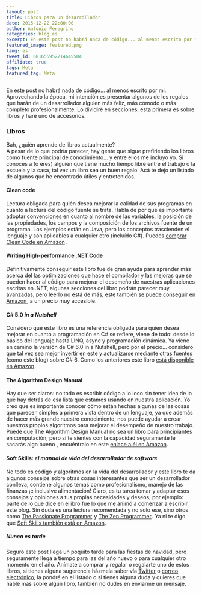 ```yaml
---
layout: post
title: Libros para un desarrollador
date: 2015-12-22 22:00:00
author: Antonio Feregrino
categories: blog es
excerpt: En este post no habrá nada de código... al menos escrito por mi. Aprovechando la época, mi intención es presentar algunos de los regalos que harán de un desarrollador alguien más feliz, más cómodo o más completo profesionalmente.
featured_image: featured.png
lang: es
tweet_id: 681655952714645504
affiliate: true
tags: Meta
featured_tag: Meta
---
```


En este post no habrá nada de código... al menos escrito por mi. Aprovechando la época, mi intención es presentar algunos de los regalos que harán de un desarrollador alguien más feliz, más cómodo o más completo profesionalmente. Lo dividiré en secciones, esta primera es sobre libros y haré uno de accesorios. 

### Libros  
Bah, ¿quién aprende de libros actualmente?  
A pesar de lo que podría parecer, hay gente que sigue prefiriendo los libros como fuente principal de conocimiento... y entre ellos me incluyo yo. Si conoces a (o eres) alguien que tiene mucho tiempo libre entre el trabajo o la escuela y la casa, tal vez un libro sea un buen regalo. Acá te dejo un listado de algunos que he encontrado útiles y entretenidos.  

#### Clean code  
Lectura obligada para quién desea mejorar la calidad de sus programas en cuanto a lectura del código fuente se trata. Habla de por qué es importante adoptar convenciones en cuanto al nombre de las variables, la posición de las propiedades, los campos y la composición de los archivos fuente de un programa. Los ejemplos están en Java, pero los conceptos trascienden el lenguaje y son aplicables a cualquier otro (incluído C#). Puedes <a rel="nofollow" href="http://www.amazon.com.mx/gp/product/0132350882/ref=as_li_tf_tl?ie=UTF8&camp=1789&creative=9325&creativeASIN=0132350882&linkCode=as2&tag=thcgu02-20">comprar Clean Code en Amazon</a><img src="http://ir-mx.amazon-adsystem.com/e/ir?t=thcgu02-20&l=as2&o=34&a=0132350882" width="1" height="1" border="0" alt="" style="border:none !important; margin:0px !important; display: inline;" />.

#### Writing High-performance .NET Code  
Definitivamente conseguir este libro fue de gran ayuda para aprender más acerca del las optimizaciones que hace el compilador y las mejoras que se pueden hacer al código para mejorar el desemeño de nuestras aplicaciones escritas en .NET, algunas secciones del libro podrán parecer muy avanzadas, pero leerlo no está de más, este también <a rel="nofollow" href="http://www.amazon.com.mx/gp/product/0990583430/ref=as_li_qf_sp_asin_tl?ie=UTF8&camp=1789&creative=9325&creativeASIN=0990583430&linkCode=as2&tag=thcgu02-20">se puede conseguir en Amazon </a><img src="http://ir-mx.amazon-adsystem.com/e/ir?t=thcgu02-20&l=as2&o=34&a=0990583430" width="1" height="1" border="0" alt="" style="border:none !important; margin:0px !important; display: inline;" /> a un precio muy accesible.  
  
#### C# 5.0 <i>in a Nutshell</i>  
Considero que este libro es una referencia obligada para quien desea mejorar en cuanto a programación en C# se refiere, viene de todo: desde lo básico del lenguaje hasta LINQ, async y programación dinámica. Ya viene en camino la versión de C# 6.0 in a Nutshell, pero por el precio... considero que tal vez sea mejor invertir en este y actualizarse mediante otras fuentes (como este blog) sobre C# 6. Como los anteriores este libro <a rel="nofollow" href="http://www.amazon.com.mx/gp/product/1449320104/ref=as_li_tf_tl?ie=UTF8&camp=1789&creative=9325&creativeASIN=1449320104&linkCode=as2&tag=thcgu02-20">está disponible en Amazon</a><img src="http://ir-mx.amazon-adsystem.com/e/ir?t=thcgu02-20&l=as2&o=34&a=1449320104" width="1" height="1" border="0" alt="" style="border:none !important; margin:0px !important; display: inline;" />.  
  
#### The Algorithm Design Manual  
Hay que ser claros: no todo es escribir código a lo loco sin tener idea de lo que hay detrás de esa lista que estamos usando en nuestra aplicación. Yo creo que es importante conocer cómo están hechas algunas de las cosas que parecen simples a primera vista dentro de un lenguaje, ya que además de hacer más grande nuestro conocimiento, nos puede ayudar a crear nuestros propios algoritmos para mejorar el desempeño de nuestro trabajo. Puede que The Algorithm Design Manual no sea un libro para principiantes en computación, pero si te sientes con la capacidad seguramente le sacarás algo bueno	, encuéntralo en este <a rel="nofollow" href="http://www.amazon.com.mx/gp/offer-listing/1848000693/ref=as_li_tf_tl?ie=UTF8&camp=1789&creative=9325&creativeASIN=1848000693&linkCode=am2&tag=thcgu02-20">enlace a él en Amazon</a><img src="http://ir-mx.amazon-adsystem.com/e/ir?t=thcgu02-20&l=as2&o=34&a=1848000693" width="1" height="1" border="0" alt="" style="border:none !important; margin:0px !important; display: inline;" />.

#### Soft Skills: <i>el manual de vida del desarrollador de software</i>  
No todo es código y algoritmos en la vida del desarrollador y este libro te da algunos consejos sobre otras cosas interesantes que ser un desarrollador conlleva, contiene algunos temas como profesionalismo, manejo de las finanzas ¡e inclusive alimentación! Claro, es tu tarea tomar y adaptar esos consejos y opiniones a tus propias necesidades y deseos, por ejemplo: parte de lo que dice en ellibro fue lo que me animó a comenzar a escribir este blog. Sin duda es una lectura recomendada y no solo ese, sino otros como <a rel="nofollow" href="http://www.amazon.com.mx/gp/product/1934356344/ref=as_li_tf_tl?ie=UTF8&camp=1789&creative=9325&creativeASIN=1934356344&linkCode=as2&tag=thcgu02-20">The Passionate Programmer</a><img src="http://ir-mx.amazon-adsystem.com/e/ir?t=thcgu02-20&l=as2&o=34&a=1934356344" width="1" height="1" border="0" alt="" style="border:none !important; margin:0px !important; display: inline;" /> y <a rel="nofollow" href="http://www.amazon.com.mx/gp/product/149354179X/ref=as_li_tf_tl?ie=UTF8&camp=1789&creative=9325&creativeASIN=149354179X&linkCode=as2&tag=thcgu02-20">The Zen Programmer</a><img src="http://ir-mx.amazon-adsystem.com/e/ir?t=thcgu02-20&l=am2&o=34&a=149354179X" width="1" height="1" border="0" alt="" style="border:none !important; margin:0px !important; display: inline;" />. Ya ni te digo que <a rel="nofollow" href="http://www.amazon.com.mx/gp/offer-listing/1617292397/ref=as_li_tf_tl?ie=UTF8&camp=1789&creative=9325&creativeASIN=1617292397&linkCode=am2&tag=thcgu02-20">Soft Skills también está en Amazon</a><img src="http://ir-mx.amazon-adsystem.com/e/ir?t=thcgu02-20&l=as2&o=34&a=1617292397" width="1" height="1" border="0" alt="" style="border:none !important; margin:0px !important; display: inline;" />.  

##### Nunca es tarde  
Seguro este post llega un poquito tarde para las fiestas de navidad, pero seguramente llega a tiempo para las del año nuevo o para cualquier otro momento en el año. Anímate a comprar y regalar o regalarte uno de estos libros, si tienes alguna sugerencia házmela saber vía <a href="https://twitter.com/intent/tweet?text=@{{ MY_TWITTER_HANDLE }} sobre {{ title }} ">Twitter</a> o <a href="mailto:{{ MY_EMAIL }}?subject={{ title }}">correo electrónico</a>, la pondré en el listado o si tienes alguna duda y quieres que hable más sobre algún libro, también no dudes en enviarme un mensaje. 
